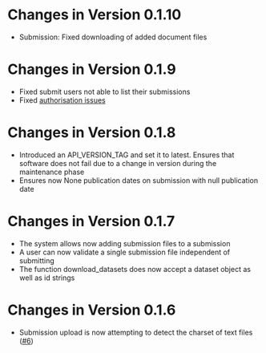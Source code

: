 # Changes in Version 0.1.10

- Submission: Fixed downloading of added document files

# Changes in Version 0.1.9

- Fixed submit users not able to list their submissions
- Fixed [authorisation issues](https://gitlab.eumetsat.int/OC/External/OC-DB/ocdb-client/issues/23)

# Changes in Version 0.1.8

- Introduced an API_VERSION_TAG and set it to latest. Ensures that software does
  not fail due to a change in version during the maintenance phase 
- Ensures now None publication dates on submission with null publication date

# Changes in Version 0.1.7

- The system allows now adding submission files to a submission
- A user can now validate a single submission file independent of submitting
- The function download_datasets does now accept a dataset object as well as id strings
 

# Changes in Version 0.1.6

- Submission upload is now attempting to detect the charset of text files ([#6](https://gitlab.eumetsat.int/OC/External/OC-DB/ocdb-webui/issues/6)) 